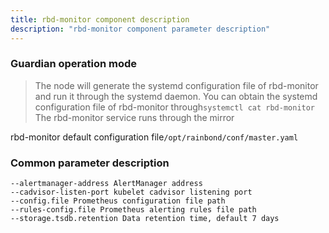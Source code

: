 ```yaml
---
title: rbd-monitor component description
description: "rbd-monitor component parameter description"
---
```



### Guardian operation mode

> The node will generate the systemd configuration file of rbd-monitor and run it through the systemd daemon. You can obtain the systemd configuration file of rbd-monitor through`systemctl cat rbd-monitor`  
> The rbd-monitor service runs through the mirror

rbd-monitor default configuration file`/opt/rainbond/conf/master.yaml`

### Common parameter description

```
--alertmanager-address AlertManager address
--cadvisor-listen-port kubelet cadvisor listening port
--config.file Prometheus configuration file path
--rules-config.file Prometheus alerting rules file path
--storage.tsdb.retention Data retention time, default 7 days
```

